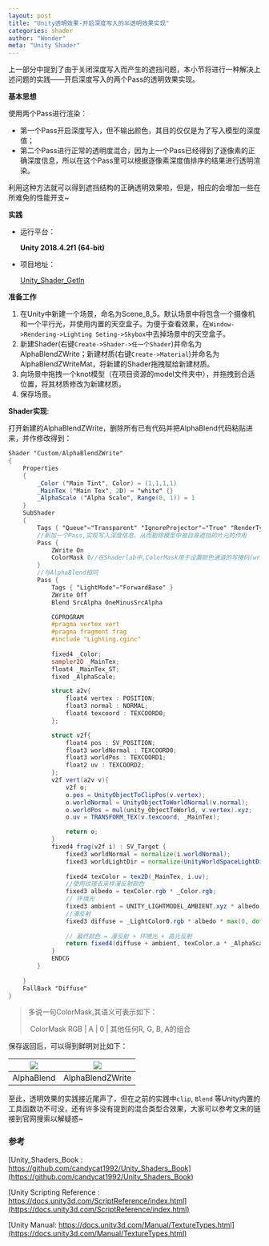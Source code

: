 ```yaml
---
layout: post
title: "Unity透明效果-开启深度写入的半透明效果实现"
categories: shader
author: "Wonder"
meta: "Unity Shader"
---
```


上一部分中提到了由于关闭深度写入而产生的遮挡问题，本小节将进行一种解决上述问题的实践——开启深度写入的两个Pass的透明效果实现。



**基本思想**

使用两个Pass进行渲染：

- 第一个Pass开启深度写入，但不输出颜色，其目的仅仅是为了写入模型的深度值；
- 第二个Pass进行正常的透明度混合，因为上一个Pass已经得到了逐像素的正确深度信息，所以在这个Pass里可以根据逐像素深度值排序的结果进行透明渲染。

利用这种方法就可以得到遮挡结构的正确透明效果啦，但是，相应的会增加一些在所难免的性能开支~



**实践**



- 运行平台：

    **Unity 2018.4.2f1 (64-bit)**

- 项目地址：

    [Unity_Shader_GetIn](https://github.com/wonderly321/Unity_Shader_GetIn)



**准备工作**



1. 在Unity中新建一个场景，命名为Scene_8_5。默认场景中将包含一个摄像机和一个平行光，并使用内置的天空盒子。为便于查看效果，在`Window->Rendering->Lighting Seting->Skybox`中去掉场景中的天空盒子。
2. 新建Shader(右键`Create->Shader->任一个Shader`)并命名为AlphaBlendZWrite；新建材质(右键`Create->Material`)并命名为AlphaBlendZWriteMat，将新建的Shader拖拽赋给新建材质。
3. 向场景中拖拽一个knot模型（在项目资源的model文件夹中），并拖拽到合适位置，将其材质修改为新建材质。
4. 保存场景。



**Shader实现**:

打开新建的AlphaBlendZWrite，删除所有已有代码并把AlphaBlend代码粘贴进来，并作修改得到：

```glsl
Shader "Custom/AlphaBlendZWrite"
{
    Properties
    {
        _Color ("Main Tint", Color) = (1,1,1,1)
        _MainTex ("Main Tex", 2D) = "white" {}
        _AlphaScale ("Alpha Scale", Range(0, 1)) = 1 
    }
    SubShader
    {
        Tags { "Queue"="Transparent" "IgnoreProjector"="True" "RenderType"="Transparent"}
        //新加一个Pass,实现写入深度信息，从而剔除模型中被自身遮挡的片元的作用
        Pass {
            ZWrite On
            ColorMask 0//在Shaderlab中,ColorMask用于设置颜色通道的写掩码(write mask)，值为0时，表示该Pass不写入任何颜色通道
        }
        //与AlphaBlend相同
        Pass {
            Tags { "LightMode"="ForwardBase" }
            ZWrite Off
            Blend SrcAlpha OneMinusSrcAlpha

            CGPROGRAM
            #pragma vertex vert
            #pragma fragment frag
            #include "Lighting.cginc"
            
            fixed4 _Color;
            sampler2D _MainTex;
            float4 _MainTex_ST;
            fixed _AlphaScale;

            struct a2v{
                float4 vertex : POSITION;
                float3 normal : NORMAL; 
                float4 texcoord : TEXCOORD0;
            };

            struct v2f{
                float4 pos : SV_POSITION;
                float3 worldNormal : TEXCOORD0; 
                float3 worldPos : TEXCOORD1;
                float2 uv : TEXCOORD2;
            };
            v2f vert(a2v v){
                v2f o;
                o.pos = UnityObjectToClipPos(v.vertex);
                o.worldNormal = UnityObjectToWorldNormal(v.normal);
                o.worldPos = mul(unity_ObjectToWorld, v.vertex).xyz;
                o.uv = TRANSFORM_TEX(v.texcoord, _MainTex);

                return o;
            }
            fixed4 frag(v2f i) : SV_Target {
                fixed3 worldNormal = normalize(i.worldNormal);
                fixed3 worldLightDir = normalize(UnityWorldSpaceLightDir(i.worldPos));
                
                fixed4 texColor = tex2D(_MainTex, i.uv);
                //使用纹理去采样漫反射颜色
                fixed3 albedo = texColor.rgb * _Color.rgb;
                // 环境光
                fixed3 ambient = UNITY_LIGHTMODEL_AMBIENT.xyz * albedo;
                //漫反射
                fixed3 diffuse = _LightColor0.rgb * albedo * max(0, dot(worldNormal, worldLightDir)) ; // 颜色融合用乘法
        
                // 最终颜色 = 漫反射 + 环境光 + 高光反射
                return fixed4(diffuse + ambient, texColor.a * _AlphaScale); 
            }       
            ENDCG
        }
        
    }
    FallBack "Diffuse"
}
```



> 多说一句ColorMask,其语义可表示如下：
>
> ​	ColorMask RGB | A | 0 | 其他任何R, G, B, A的组合



保存返回后，可以得到鲜明对比如下：

| ![]({{site.url}}/assets/image/illustrations/8_1.png) | ![]({{site.url}}/assets/image/illustrations/8_2.png) |
| :--------------------------------------------------: | :--------------------------------------------------: |
|                      AlphaBlend                      |                   AlphaBlendZWrite                   |



至此，透明效果的实践接近尾声了，但在之前的实践中`clip`,  `Blend` 等Unity内置的工具函数功不可没，还有许多没有提到的混合类型合效果，大家可以参考文末的链接到官网搜索以解疑惑~



### 参考

[Unity_Shaders_Book : https://github.com/candycat1992/Unity_Shaders_Book](https://github.com/candycat1992/Unity_Shaders_Book)

[Unity Scripting Reference : https://docs.unity3d.com/ScriptReference/index.html](https://docs.unity3d.com/ScriptReference/index.html)

[Unity Manual: https://docs.unity3d.com/Manual/TextureTypes.html](https://docs.unity3d.com/Manual/TextureTypes.html)